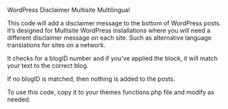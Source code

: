 WordPress Disclaimer Multisite Multilingual

This code will add a disclaimer message to the bottom of WordPress posts.  It’s designed for Multisite WordPress installations where you will need a different disclaimer message on each site. Such as alternative language translations for sites on a network.

It checks for a blogID number and if you’ve applied the block, it will match your text to the correct blog.

If no blogID is matched, then nothing is added to the posts.

To use this code, copy it to your themes functions.php file and modify as needed.

